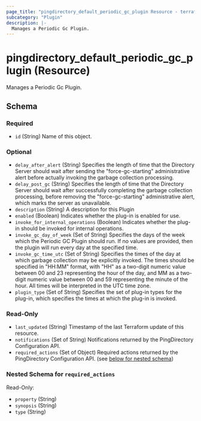 ```yaml
---
page_title: "pingdirectory_default_periodic_gc_plugin Resource - terraform-provider-pingdirectory"
subcategory: "Plugin"
description: |-
  Manages a Periodic Gc Plugin.
---
```


# pingdirectory_default_periodic_gc_plugin (Resource)

Manages a Periodic Gc Plugin.



<!-- schema generated by tfplugindocs -->
## Schema

### Required

- `id` (String) Name of this object.

### Optional

- `delay_after_alert` (String) Specifies the length of time that the Directory Server should wait after sending the "force-gc-starting" administrative alert before actually invoking the garbage collection processing.
- `delay_post_gc` (String) Specifies the length of time that the Directory Server should wait after successfully completing the garbage collection processing, before removing the "force-gc-starting" administrative alert, which marks the server as unavailable.
- `description` (String) A description for this Plugin
- `enabled` (Boolean) Indicates whether the plug-in is enabled for use.
- `invoke_for_internal_operations` (Boolean) Indicates whether the plug-in should be invoked for internal operations.
- `invoke_gc_day_of_week` (Set of String) Specifies the days of the week which the Periodic GC Plugin should run. If no values are provided, then the plugin will run every day at the specified time.
- `invoke_gc_time_utc` (Set of String) Specifies the times of the day at which garbage collection may be explicitly invoked. The times should be specified in "HH:MM" format, with "HH" as a two-digit numeric value between 00 and 23 representing the hour of the day, and MM as a two-digit numeric value between 00 and 59 representing the minute of the hour. All times will be interpreted in the UTC time zone.
- `plugin_type` (Set of String) Specifies the set of plug-in types for the plug-in, which specifies the times at which the plug-in is invoked.

### Read-Only

- `last_updated` (String) Timestamp of the last Terraform update of this resource.
- `notifications` (Set of String) Notifications returned by the PingDirectory Configuration API.
- `required_actions` (Set of Object) Required actions returned by the PingDirectory Configuration API. (see [below for nested schema](#nestedatt--required_actions))

<a id="nestedatt--required_actions"></a>
### Nested Schema for `required_actions`

Read-Only:

- `property` (String)
- `synopsis` (String)
- `type` (String)



